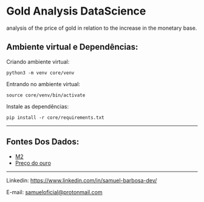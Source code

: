 # Gold Analysis DataScience
analysis of the price of gold in relation to the increase in the monetary base.

## Ambiente virtual e Dependências:
Criando ambiente virtual:
```
python3 -m venv core/venv
```

Entrando no ambiente virtual:
```
source core/venv/bin/activate
```

Instale as dependências:
```
pip install -r core/requirements.txt
```
---
## Fontes Dos Dados:
- [M2](https://fred.stlouisfed.org/series/M2SL)
- [Preço do ouro](https://nma.org/wp-content/uploads/2016/09/historic_gold_prices_1833_pres.pdf)

---
Linkedin: <https://www.linkedin.com/in/samuel-barbosa-dev/> 

E-mail: <samueloficial@protonmail.com>
